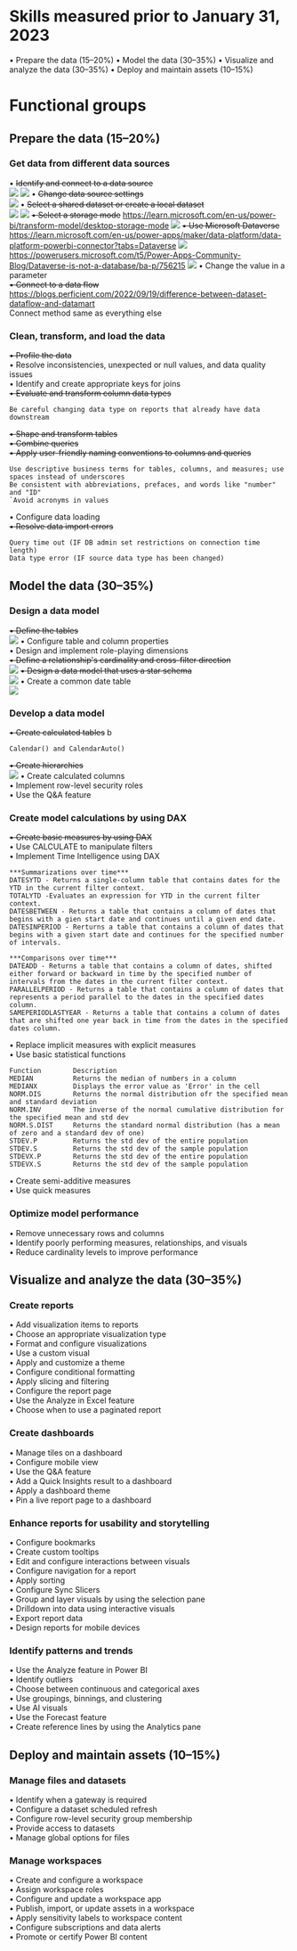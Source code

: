 # Skills measured prior to January 31, 2023 
• Prepare the data (15–20%) 
• Model the data (30–35%) 
• Visualize and analyze the data (30–35%) 
• Deploy and maintain assets (10–15%) 

# Functional groups 

## Prepare the data (15–20%) 
### Get data from different data sources
• ~~Identify and connect to a data source~~  
![](img/prepare_01.PNG)
![](img/prepare_02.PNG)
• ~~Change data source settings~~  
![](img/prepare_03.PNG)
• ~~Select a shared dataset or create a local dataset~~  
![](img/prepare_04.PNG)
![](img/prepare_05.PNG)
~~• Select a storage mode~~
https://learn.microsoft.com/en-us/power-bi/transform-model/desktop-storage-mode
![](img/prepare_06.PNG)
~~• Use Microsoft Dataverse~~
https://learn.microsoft.com/en-us/power-apps/maker/data-platform/data-platform-powerbi-connector?tabs=Dataverse
![](img/prepare_07.PNG)
https://powerusers.microsoft.com/t5/Power-Apps-Community-Blog/Dataverse-is-not-a-database/ba-p/756215
![](img/prepare_08.PNG)
• Change the value in a parameter  
~~• Connect to a data flow~~  
https://blogs.perficient.com/2022/09/19/difference-between-dataset-dataflow-and-datamart  
Connect method same as everything else

### Clean, transform, and load the data 
~~• Profile the data~~  
• Resolve inconsistencies, unexpected or null values, and data quality issues  
• Identify and create appropriate keys for joins  
~~• Evaluate and transform column data types~~  
```
Be careful changing data type on reports that already have data downstream  
```
~~• Shape and transform tables~~  
~~• Combine queries~~  
~~• Apply user-friendly naming conventions to columns and queries~~  
```
Use descriptive business terms for tables, columns, and measures; use spaces instead of underscores  
Be consistent with abbreviations, prefaces, and words like "number" and "ID"  
`Avoid acronyms in values    
```
• Configure data loading  
~~• Resolve data import errors~~  
```
Query time out (IF DB admin set restrictions on connection time length)  
Data type error (IF source data type has been changed)
```

## Model the data (30–35%) 
### Design a data model 
~~• Define the tables~~  
![](img/model_01.PNG)
• Configure table and column properties  
• Design and implement role-playing dimensions  
~~• Define a relationship's cardinality and cross-filter direction~~  
![](img/model_03.PNG)
~~• Design a data model that uses a star schema~~  
![](img/model_04.PNG)
• Create a common date table  
![](img/model_05.PNG)

### Develop a data model 
~~• Create calculated tables~~  b
```
Calendar() and CalendarAuto()
```
~~• Create hierarchies~~  
![](img/model_02.PNG)
• Create calculated columns  
• Implement row-level security roles  
• Use the Q&A feature  

### Create model calculations by using DAX 
~~• Create basic measures by using DAX~~  
• Use CALCULATE to manipulate filters  
• Implement Time Intelligence using DAX  
```
***Summarizations over time***
DATESYTD - Returns a single-column table that contains dates for the YTD in the current filter context.
TOTALYTD -Evaluates an expression for YTD in the current filter context.
DATESBETWEEN - Returns a table that contains a column of dates that begins with a gien start date and continues until a given end date.
DATESINPERIOD - Rerturns a table that contains a column of dates that begins with a given start date and continues for the specified number of intervals.

***Comparisons over time***
DATEADD - Returns a table that contains a column of dates, shifted either forward or backward in time by the specified number of intervals from the dates in the current filter context.
PARALLELPERIOD - Returns a table that contains a column of dates that represents a period parallel to the dates in the specified dates column.
SAMEPERIODLASTYEAR - Returns a table that contains a column of dates that are shifted one year back in time from the dates in the specified dates column.
```
• Replace implicit measures with explicit measures  
• Use basic statistical functions  
```
Function        Description
MEDIAN          Returns the median of numbers in a column
MEDIANX         Displays the error value as 'Error' in the cell
NORM.DIS        Returns the normal distribution ofr the specified mean and standard deviation
NORM.INV        The inverse of the normal cumulative distribution for the specified mean and std dev
NORM.S.DIST     Returns the standard normal distribution (has a mean of zero and a standard dev of one)
STDEV.P         Returns the std dev of the entire population
STDEV.S         Returns the std dev of the sample population
STDEVX.P        Returns the std dev of the entire population
STDEVX.S        Returns the std dev of the sample population       
```
• Create semi-additive measures  
• Use quick measures  

### Optimize model performance 
• Remove unnecessary rows and columns  
• Identify poorly performing measures, relationships, and visuals  
• Reduce cardinality levels to improve performance  

## Visualize and analyze the data (30–35%) 
### Create reports 
• Add visualization items to reports  
• Choose an appropriate visualization type  
• Format and configure visualizations  
• Use a custom visual  
• Apply and customize a theme  
• Configure conditional formatting  
• Apply slicing and filtering  
• Configure the report page  
• Use the Analyze in Excel feature  
• Choose when to use a paginated report  

### Create dashboards 
• Manage tiles on a dashboard  
• Configure mobile view  
• Use the Q&A feature  
• Add a Quick Insights result to a dashboard  
• Apply a dashboard theme  
• Pin a live report page to a dashboard  

### Enhance reports for usability and storytelling 
• Configure bookmarks  
• Create custom tooltips  
• Edit and configure interactions between visuals  
• Configure navigation for a report  
• Apply sorting  
• Configure Sync Slicers  
• Group and layer visuals by using the selection pane  
• Drilldown into data using interactive visuals  
• Export report data  
• Design reports for mobile devices  

### Identify patterns and trends 
• Use the Analyze feature in Power BI  
• Identify outliers  
• Choose between continuous and categorical axes  
• Use groupings, binnings, and clustering  
• Use AI visuals  
• Use the Forecast feature  
• Create reference lines by using the Analytics pane  

## Deploy and maintain assets (10–15%) 
### Manage files and datasets 
• Identify when a gateway is required  
• Configure a dataset scheduled refresh  
• Configure row-level security group membership  
• Provide access to datasets  
• Manage global options for files  

### Manage workspaces 
• Create and configure a workspace  
• Assign workspace roles  
• Configure and update a workspace app  
• Publish, import, or update assets in a workspace  
• Apply sensitivity labels to workspace content  
• Configure subscriptions and data alerts  
• Promote or certify Power BI content  